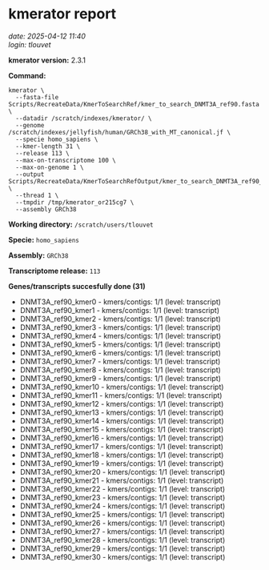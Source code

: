 # kmerator report
*date: 2025-04-12 11:40*  
*login: tlouvet*

**kmerator version:** 2.3.1

**Command:**

```
kmerator \
  --fasta-file Scripts/RecreateData/KmerToSearchRef/kmer_to_search_DNMT3A_ref90.fasta \
  --datadir /scratch/indexes/kmerator/ \
  --genome /scratch/indexes/jellyfish/human/GRCh38_with_MT_canonical.jf \
  --specie homo_sapiens \
  --kmer-length 31 \
  --release 113 \
  --max-on-transcriptome 100 \
  --max-on-genome 1 \
  --output Scripts/RecreateData/KmerToSearchRefOutput/kmer_to_search_DNMT3A_ref90_output \
  --thread 1 \
  --tmpdir /tmp/kmerator_or215cg7 \
  --assembly GRCh38
```

**Working directory:** `/scratch/users/tlouvet`

**Specie:** `homo_sapiens`

**Assembly:** `GRCh38`

**Transcriptome release:** `113`

**Genes/transcripts succesfully done (31)**

- DNMT3A_ref90_kmer0 - kmers/contigs: 1/1 (level: transcript)
- DNMT3A_ref90_kmer1 - kmers/contigs: 1/1 (level: transcript)
- DNMT3A_ref90_kmer2 - kmers/contigs: 1/1 (level: transcript)
- DNMT3A_ref90_kmer3 - kmers/contigs: 1/1 (level: transcript)
- DNMT3A_ref90_kmer4 - kmers/contigs: 1/1 (level: transcript)
- DNMT3A_ref90_kmer5 - kmers/contigs: 1/1 (level: transcript)
- DNMT3A_ref90_kmer6 - kmers/contigs: 1/1 (level: transcript)
- DNMT3A_ref90_kmer7 - kmers/contigs: 1/1 (level: transcript)
- DNMT3A_ref90_kmer8 - kmers/contigs: 1/1 (level: transcript)
- DNMT3A_ref90_kmer9 - kmers/contigs: 1/1 (level: transcript)
- DNMT3A_ref90_kmer10 - kmers/contigs: 1/1 (level: transcript)
- DNMT3A_ref90_kmer11 - kmers/contigs: 1/1 (level: transcript)
- DNMT3A_ref90_kmer12 - kmers/contigs: 1/1 (level: transcript)
- DNMT3A_ref90_kmer13 - kmers/contigs: 1/1 (level: transcript)
- DNMT3A_ref90_kmer14 - kmers/contigs: 1/1 (level: transcript)
- DNMT3A_ref90_kmer15 - kmers/contigs: 1/1 (level: transcript)
- DNMT3A_ref90_kmer16 - kmers/contigs: 1/1 (level: transcript)
- DNMT3A_ref90_kmer17 - kmers/contigs: 1/1 (level: transcript)
- DNMT3A_ref90_kmer18 - kmers/contigs: 1/1 (level: transcript)
- DNMT3A_ref90_kmer19 - kmers/contigs: 1/1 (level: transcript)
- DNMT3A_ref90_kmer20 - kmers/contigs: 1/1 (level: transcript)
- DNMT3A_ref90_kmer21 - kmers/contigs: 1/1 (level: transcript)
- DNMT3A_ref90_kmer22 - kmers/contigs: 1/1 (level: transcript)
- DNMT3A_ref90_kmer23 - kmers/contigs: 1/1 (level: transcript)
- DNMT3A_ref90_kmer24 - kmers/contigs: 1/1 (level: transcript)
- DNMT3A_ref90_kmer25 - kmers/contigs: 1/1 (level: transcript)
- DNMT3A_ref90_kmer26 - kmers/contigs: 1/1 (level: transcript)
- DNMT3A_ref90_kmer27 - kmers/contigs: 1/1 (level: transcript)
- DNMT3A_ref90_kmer28 - kmers/contigs: 1/1 (level: transcript)
- DNMT3A_ref90_kmer29 - kmers/contigs: 1/1 (level: transcript)
- DNMT3A_ref90_kmer30 - kmers/contigs: 1/1 (level: transcript)
